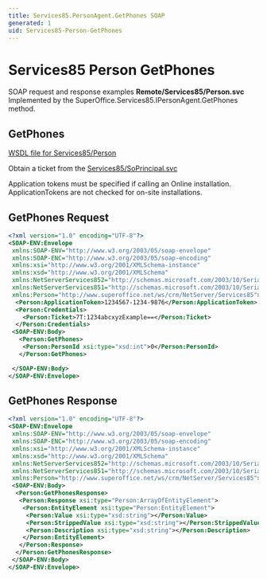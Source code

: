 ```yaml
---
title: Services85.PersonAgent.GetPhones SOAP
generated: 1
uid: Services85-Person-GetPhones
---
```


# Services85 Person GetPhones

SOAP request and response examples **Remote/Services85/Person.svc**
Implemented by the <see cref="M:SuperOffice.Services85.IPersonAgent.GetPhones">SuperOffice.Services85.IPersonAgent.GetPhones</see> method.

## GetPhones

[WSDL file for Services85/Person](../Services85-Person.md)

Obtain a ticket from the [Services85/SoPrincipal.svc](../SoPrincipal/index.md)

Application tokens must be specified if calling an Online installation. ApplicationTokens are not checked for on-site installations.

## GetPhones Request

```xml
<?xml version="1.0" encoding="UTF-8"?>
<SOAP-ENV:Envelope
 xmlns:SOAP-ENV="http://www.w3.org/2003/05/soap-envelope"
 xmlns:SOAP-ENC="http://www.w3.org/2003/05/soap-encoding"
 xmlns:xsi="http://www.w3.org/2001/XMLSchema-instance"
 xmlns:xsd="http://www.w3.org/2001/XMLSchema"
 xmlns:NetServerServices852="http://schemas.microsoft.com/2003/10/Serialization/Arrays"
 xmlns:NetServerServices851="http://schemas.microsoft.com/2003/10/Serialization/"
 xmlns:Person="http://www.superoffice.net/ws/crm/NetServer/Services85">
  <Person:ApplicationToken>1234567-1234-9876</Person:ApplicationToken>
  <Person:Credentials>
    <Person:Ticket>7T:1234abcxyzExample==</Person:Ticket>
  </Person:Credentials>
 <SOAP-ENV:Body>
   <Person:GetPhones>
    <Person:PersonId xsi:type="xsd:int">0</Person:PersonId>
   </Person:GetPhones>

 </SOAP-ENV:Body>
</SOAP-ENV:Envelope>

```

## GetPhones Response

```xml
<?xml version="1.0" encoding="UTF-8"?>
<SOAP-ENV:Envelope
 xmlns:SOAP-ENV="http://www.w3.org/2003/05/soap-envelope"
 xmlns:SOAP-ENC="http://www.w3.org/2003/05/soap-encoding"
 xmlns:xsi="http://www.w3.org/2001/XMLSchema-instance"
 xmlns:xsd="http://www.w3.org/2001/XMLSchema"
 xmlns:NetServerServices852="http://schemas.microsoft.com/2003/10/Serialization/Arrays"
 xmlns:NetServerServices851="http://schemas.microsoft.com/2003/10/Serialization/"
 xmlns:Person="http://www.superoffice.net/ws/crm/NetServer/Services85">
 <SOAP-ENV:Body>
  <Person:GetPhonesResponse>
   <Person:Response xsi:type="Person:ArrayOfEntityElement">
    <Person:EntityElement xsi:type="Person:EntityElement">
     <Person:Value xsi:type="xsd:string"></Person:Value>
     <Person:StrippedValue xsi:type="xsd:string"></Person:StrippedValue>
     <Person:Description xsi:type="xsd:string"></Person:Description>
    </Person:EntityElement>
   </Person:Response>
  </Person:GetPhonesResponse>
 </SOAP-ENV:Body>
</SOAP-ENV:Envelope>

```
